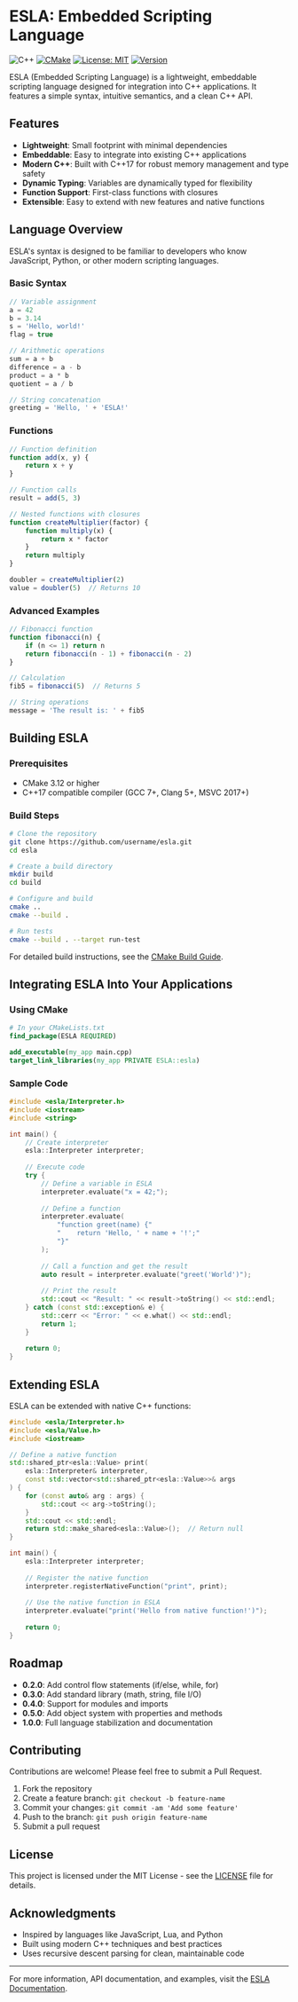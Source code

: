 # ESLA: Embedded Scripting Language

![C++](https://img.shields.io/badge/c++-%2300599C.svg)
[![CMake](https://img.shields.io/badge/CMake-%23008FBA.svg)](https://github.com/username/esla/actions)
[![License: MIT](https://img.shields.io/badge/License-MIT-blue.svg)](https://opensource.org/licenses/MIT)
[![Version](https://img.shields.io/badge/version-0.1.0-green.svg)](https://semver.org)

ESLA (Embedded Scripting Language) is a lightweight, embeddable scripting language designed for integration into C++ applications. It features a simple syntax, intuitive semantics, and a clean C++ API.

## Features

- **Lightweight**: Small footprint with minimal dependencies
- **Embeddable**: Easy to integrate into existing C++ applications
- **Modern C++**: Built with C++17 for robust memory management and type safety
- **Dynamic Typing**: Variables are dynamically typed for flexibility
- **Function Support**: First-class functions with closures
- **Extensible**: Easy to extend with new features and native functions

## Language Overview

ESLA's syntax is designed to be familiar to developers who know JavaScript, Python, or other modern scripting languages.

### Basic Syntax

```javascript
// Variable assignment
a = 42
b = 3.14
s = 'Hello, world!'
flag = true

// Arithmetic operations
sum = a + b
difference = a - b
product = a * b
quotient = a / b

// String concatenation
greeting = 'Hello, ' + 'ESLA!'
```

### Functions

```javascript
// Function definition
function add(x, y) {
    return x + y
}

// Function calls
result = add(5, 3)

// Nested functions with closures
function createMultiplier(factor) {
    function multiply(x) {
        return x * factor
    }
    return multiply
}

doubler = createMultiplier(2)
value = doubler(5)  // Returns 10
```

### Advanced Examples

```javascript
// Fibonacci function
function fibonacci(n) {
    if (n <= 1) return n
    return fibonacci(n - 1) + fibonacci(n - 2)
}

// Calculation
fib5 = fibonacci(5)  // Returns 5

// String operations
message = 'The result is: ' + fib5
```

## Building ESLA

### Prerequisites

- CMake 3.12 or higher
- C++17 compatible compiler (GCC 7+, Clang 5+, MSVC 2017+)

### Build Steps

```bash
# Clone the repository
git clone https://github.com/username/esla.git
cd esla

# Create a build directory
mkdir build
cd build

# Configure and build
cmake ..
cmake --build .

# Run tests
cmake --build . --target run-test
```

For detailed build instructions, see the [CMake Build Guide](cmake-usage-guide.md).

## Integrating ESLA Into Your Applications

### Using CMake

```cmake
# In your CMakeLists.txt
find_package(ESLA REQUIRED)

add_executable(my_app main.cpp)
target_link_libraries(my_app PRIVATE ESLA::esla)
```

### Sample Code

```cpp
#include <esla/Interpreter.h>
#include <iostream>
#include <string>

int main() {
    // Create interpreter
    esla::Interpreter interpreter;
    
    // Execute code
    try {
        // Define a variable in ESLA
        interpreter.evaluate("x = 42;");
        
        // Define a function
        interpreter.evaluate(
            "function greet(name) {"
            "    return 'Hello, ' + name + '!';"
            "}"
        );
        
        // Call a function and get the result
        auto result = interpreter.evaluate("greet('World')");
        
        // Print the result
        std::cout << "Result: " << result->toString() << std::endl;
    } catch (const std::exception& e) {
        std::cerr << "Error: " << e.what() << std::endl;
        return 1;
    }
    
    return 0;
}
```

## Extending ESLA

ESLA can be extended with native C++ functions:

```cpp
#include <esla/Interpreter.h>
#include <esla/Value.h>
#include <iostream>

// Define a native function
std::shared_ptr<esla::Value> print(
    esla::Interpreter& interpreter,
    const std::vector<std::shared_ptr<esla::Value>>& args
) {
    for (const auto& arg : args) {
        std::cout << arg->toString();
    }
    std::cout << std::endl;
    return std::make_shared<esla::Value>();  // Return null
}

int main() {
    esla::Interpreter interpreter;
    
    // Register the native function
    interpreter.registerNativeFunction("print", print);
    
    // Use the native function in ESLA
    interpreter.evaluate("print('Hello from native function!')");
    
    return 0;
}
```

## Roadmap

- **0.2.0**: Add control flow statements (if/else, while, for)
- **0.3.0**: Add standard library (math, string, file I/O)
- **0.4.0**: Support for modules and imports
- **0.5.0**: Add object system with properties and methods
- **1.0.0**: Full language stabilization and documentation

## Contributing

Contributions are welcome! Please feel free to submit a Pull Request.

1. Fork the repository
2. Create a feature branch: `git checkout -b feature-name`
3. Commit your changes: `git commit -am 'Add some feature'`
4. Push to the branch: `git push origin feature-name`
5. Submit a pull request

## License

This project is licensed under the MIT License - see the [LICENSE](LICENSE) file for details.

## Acknowledgments

- Inspired by languages like JavaScript, Lua, and Python
- Built using modern C++ techniques and best practices
- Uses recursive descent parsing for clean, maintainable code

---

For more information, API documentation, and examples, visit the [ESLA Documentation](https://xaliphostes.github.io/esla/).